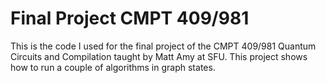 # Final Project CMPT 409/981
This is the code I used for the final project of the CMPT 409/981 Quantum Circuits and Compilation taught by Matt Amy at SFU. This project shows how to run a couple of algorithms in graph states. 
